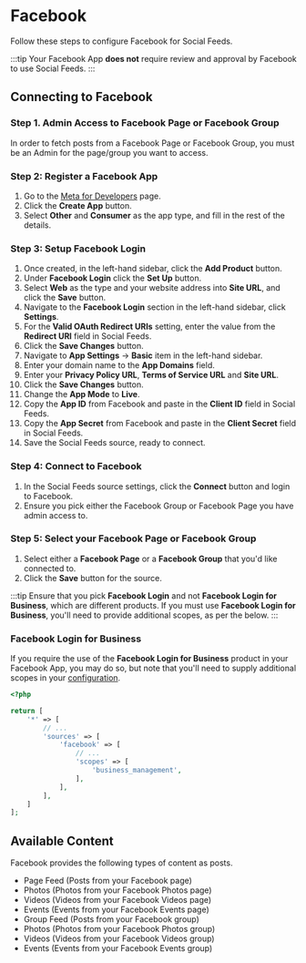 # Facebook
Follow these steps to configure Facebook for Social Feeds.

:::tip
Your Facebook App **does not** require review and approval by Facebook to use Social Feeds.
:::

## Connecting to Facebook

### Step 1. Admin Access to Facebook Page or Facebook Group
In order to fetch posts from a Facebook Page or Facebook Group, you must be an Admin for the page/group you want to access.

### Step 2: Register a Facebook App
1. Go to the <a href="https://developers.facebook.com/apps/" target="_blank">Meta for Developers</a> page.
1. Click the **Create App** button.
1. Select **Other** and **Consumer** as the app type, and fill in the rest of the details.

### Step 3: Setup Facebook Login
1. Once created, in the left-hand sidebar, click the **Add Product** button.
1. Under **Facebook Login** click the **Set Up** button.
1. Select **Web** as the type and your website address into **Site URL**, and click the **Save** button.
1. Navigate to the **Facebook Login** section in the left-hand sidebar, click **Settings**.
1. For the **Valid OAuth Redirect URIs** setting, enter the value from the **Redirect URI** field in Social Feeds.
1. Click the **Save Changes** button.
1. Navigate to **App Settings** → **Basic** item in the left-hand sidebar.
1. Enter your domain name to the **App Domains** field.
1. Enter your **Privacy Policy URL**, **Terms of Service URL** and **Site URL**.
1. Click the **Save Changes** button.
1. Change the **App Mode** to **Live**.
1. Copy the **App ID** from Facebook and paste in the **Client ID** field in Social Feeds.
1. Copy the **App Secret** from Facebook and paste in the **Client Secret** field in Social Feeds.
1. Save the Social Feeds source, ready to connect.

### Step 4: Connect to Facebook
1. In the Social Feeds source settings, click the **Connect** button and login to Facebook.
1. Ensure you pick either the Facebook Group or Facebook Page you have admin access to.

### Step 5: Select your Facebook Page or Facebook Group
1. Select either a **Facebook Page** or a **Facebook Group** that you'd like connected to.
1. Click the **Save** button for the source.

:::tip
Ensure that you pick **Facebook Login** and not **Facebook Login for Business**, which are different products. If you must use **Facebook Login for Business**, you'll need to provide additional scopes, as per the below. 
:::

### Facebook Login for Business
If you require the use of the **Facebook Login for Business** product in your Facebook App, you may do so, but note that you'll need to supply additional scopes in your [configuration](docs:get-started/configuration).

```php
<?php

return [
    '*' => [
        // ...
        'sources' => [
            'facebook' => [
                // ...
                'scopes' => [
                    'business_management',
                ],
            ],
        ],
    ]
];
```

## Available Content
Facebook provides the following types of content as posts.

- Page Feed (Posts from your Facebook page)
- Photos (Photos from your Facebook Photos page)
- Videos (Videos from your Facebook Videos page)
- Events (Events from your Facebook Events page)
- Group Feed (Posts from your Facebook group)
- Photos (Photos from your Facebook Photos group)
- Videos (Videos from your Facebook Videos group)
- Events (Events from your Facebook Events group)

